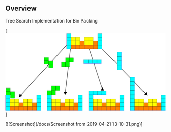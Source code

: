 ## Overview

Tree Search Implementation for Bin Packing

[![Tree Search for Bin Packing](/docs/treeBuildingGraphic.png)]

[![Screenshot](/docs/Screenshot from 2019-04-21 13-10-31.png)]